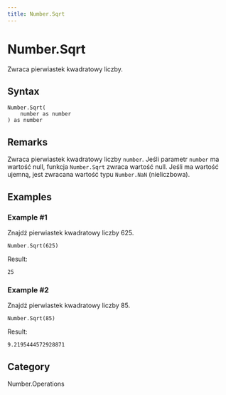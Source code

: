 ```yaml
---
title: Number.Sqrt
---
```


# Number.Sqrt


Zwraca pierwiastek kwadratowy liczby.


## Syntax

```powerquery
Number.Sqrt(
    number as number
) as number
```


## Remarks

Zwraca pierwiastek kwadratowy liczby <code>number</code>.    Jeśli parametr <code>number</code> ma wartość null, funkcja <code>Number.Sqrt</code> zwraca wartość null. Jeśli ma wartość ujemną, jest zwracana wartość typu <code>Number.NaN</code> (nieliczbowa).


## Examples

### Example #1 
Znajdź pierwiastek kwadratowy liczby 625.
```powerquery
Number.Sqrt(625)
```

Result: 
```powerquery
25
```


### Example #2 
Znajdź pierwiastek kwadratowy liczby 85.
```powerquery
Number.Sqrt(85)
```

Result: 
```powerquery
9.2195444572928871
```




## Category
Number.Operations
